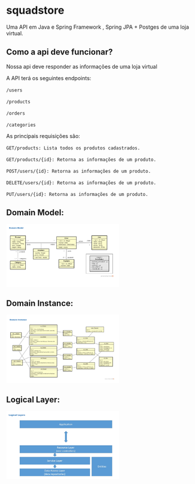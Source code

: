 # squadstore
Uma API em Java e Spring Framework , Spring JPA + Postges de uma loja virtual.
## Como a api deve funcionar?
Nossa api deve responder as informações de uma loja virtual

A API terá os seguintes endpoints:

<p><code>/users</code></p>
<p><code>/products</code></p>
<p><code>/orders</code></p>
<p><code>/categories</code></p>

<p> As principais requisições são:</p>
<p><code>GET/products: Lista todos os produtos cadastrados.</code></p>
<p><code>GET/products/{id}: Retorna as informações de um produto.</code></p>
<p><code>POST/users/{id}: Retorna as informações de um produto.</code></p>
<p><code>DELETE/users/{id}: Retorna as informações de um produto.</code></p>
<p><code>PUT/users/{id}: Retorna as informações de um produto.</code></p>


## Domain Model:
<img src="domainModel.png" style="max-width:60%">

## Domain Instance:
<img src="domainInstance.png" style="max-width:60%">

## Logical Layer:
<img src="LogicalLayer.png" style="max-width:60%">
